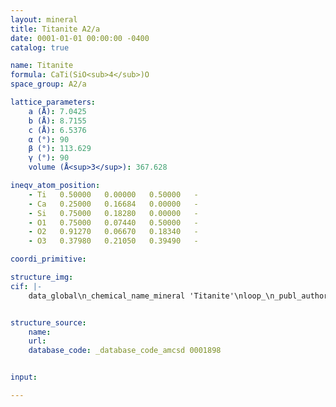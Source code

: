 ```yaml
---
layout: mineral
title: Titanite A2/a
date: 0001-01-01 00:00:00 -0400
catalog: true

name: Titanite
formula: CaTi(SiO<sub>4</sub>)O
space_group: A2/a 

lattice_parameters:
    a (Å): 7.0425
    b (Å): 8.7155
    c (Å): 6.5376
    α (°): 90
    β (°): 113.629
    γ (°): 90
    volume (Å<sup>3</sup>): 367.628

ineqv_atom_position: 
    - Ti   0.50000   0.00000   0.50000   -
    - Ca   0.25000   0.16684   0.00000   -
    - Si   0.75000   0.18280   0.00000   -
    - O1   0.75000   0.07440   0.50000   -
    - O2   0.91270   0.06670   0.18340   -
    - O3   0.37980   0.21050   0.39490   -

coordi_primitive: 

structure_img: 
cif: |-
    data_global\n_chemical_name_mineral 'Titanite'\nloop_\n_publ_author_name\n'Hughes J M'\n'Bloodaxe E S'\n'Hanchar J M'\n'Foord E E'\n_journal_name_full 'American Mineralogist'\n_journal_volume 82 \n_journal_year 1997\n_journal_page_first 512\n_journal_page_last 516\n_publ_section_title\n;\n Incorporation of rare earth elements in titanite- Stabilization of the A2/a\n dimorph by creation of antiphase boundaries\n Sample- natural\n;\n_database_code_amcsd 0001898\n_chemical_formula_sum 'Ti Ca Si O5'\n_cell_length_a 7.0425\n_cell_length_b 8.7155\n_cell_length_c 6.5376\n_cell_angle_alpha 90\n_cell_angle_beta 113.629\n_cell_angle_gamma 90\n_cell_volume 367.628\n_exptl_crystal_density_diffrn      3.542\n_symmetry_space_group_name_H-M 'A 1 2/a 1'\nloop_\n_space_group_symop_operation_xyz\n  'x,y,z'\n  'x,1/2+y,1/2+z'\n  '1/2+x,-y,z'\n  '1/2+x,1/2-y,1/2+z'\n  '1/2-x,y,-z'\n  '1/2-x,1/2+y,1/2-z'\n  '-x,-y,-z'\n  '-x,1/2-y,1/2-z'\nloop_\n_atom_site_label\n_atom_site_fract_x\n_atom_site_fract_y\n_atom_site_fract_z\n_atom_site_U_iso_or_equiv\nTi   0.50000   0.00000   0.50000   0.00950\nCa   0.25000   0.16684   0.00000   0.01950\nSi   0.75000   0.18280   0.00000   0.00849\nO1   0.75000   0.07440   0.50000   0.01115\nO2   0.91270   0.06670   0.18340   0.01393\nO3   0.37980   0.21050   0.39490   0.01305\n\n


structure_source: 
    name:
    url:
    database_code: _database_code_amcsd 0001898


input:

---
```

